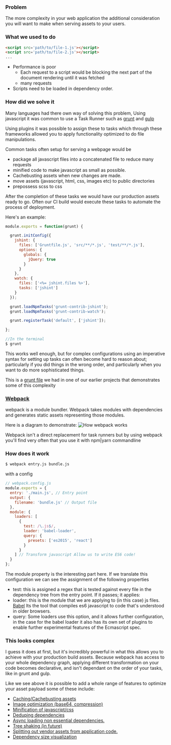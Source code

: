 ### Problem
The more complexity in your web application the additional consideration you will want to make when serving assets to your users.

### What we used to do
```html
<script src='path/to/file-1.js'></script>
<script src='path/to/file-2.js'></script>
...
```

- Performance is poor
    - Each request to a script would be blocking the next part of the document rendering until it was fetched
    - many requests
- Scripts need to be loaded in dependency order.


### How did we solve it
Many languages had there own way of solving this problem, Using javascript it was common to use a Task Runner
such as [grunt](http://gruntjs.com/) and [gulp](http://gulpjs.com/)

Using plugins it was possible to assign these to tasks which through these frameworks allowed you to apply
functionality optimized to do file manipulations.

Common tasks often setup for serving a webpage would be
- package all javascript files into a concatenated file to reduce many requests
- minified code to make javascript as small as possible.
- Cachebusting assets when new changes are made.
- move assets (javascript, html, css, images etc) to public directories
- prepossess scss to css

After the completion of these tasks we would have our production assets ready to go. Often our CI build would execute
these tasks to automate the process of deployment.

Here's an example:

```js
module.exports = function(grunt) {

  grunt.initConfig({
    jshint: {
      files: ['Gruntfile.js', 'src/**/*.js', 'test/**/*.js'],
      options: {
        globals: {
          jQuery: true
        }
      }
    },
    watch: {
      files: ['<%= jshint.files %>'],
      tasks: ['jshint']
    }
  });

  grunt.loadNpmTasks('grunt-contrib-jshint');
  grunt.loadNpmTasks('grunt-contrib-watch');

  grunt.registerTask('default', ['jshint']);

};

//In the terminal
$ grunt
```

This works well enough, but for complex configurations using an imperative syntax for setting up tasks can often become hard to reason about;
particularly if you did things in the wrong order, and particularly when you want to do more sophisticated things.

This is a [grunt file](sample-grunt.js) we had in one of our earlier projects that demonstrates some of this complexity

### [Webpack](https://github.com/petehunt/webpack-howto)

webpack is a module bundler. Webpack takes modules with dependencies and generates static assets representing those modules.

Here is a diagram to demonstrate:
![ How webpack works](http://www.pro-react.com/materials/appendixA/images/picture2.png)

Webpack isn't a direct replacement for task runners but by using webpack you'll find very often that you use it with npm|yarn  commandline

### How does it work

```cmd
$ webpack entry.js bundle.js
```

with a config

```js
// webpack.config.js
module.exports = {
  entry: './main.js', // Entry point
  output: {
    filename: 'bundle.js' // Output file
  },
  module: {
    loaders: [
      {
        test: /\.js$/,
        loader: 'babel-loader',
        query: {
          presets: ['es2015', 'react']
        }
      }
    ] // Transform javascript Allow us to write ES6 code!
  }
};
```

The module property is the interesting part here. If we translate this configuration we can see the assignment of the following properties
- test: this is assigned a regex that is tested against every file in the dependency tree from the entry point. If it passes; it applies:
- loader: this is the module that we are applying to (in this case) js files. [Babel](https://babeljs.io/) Its the tool that compiles es6 javascript to
code that's understood in older browsers.
- query: Some loaders use this option, and it allows further configuration, in the case for the babel loader it also has its own set of plugins
to enable further experimental features of the Ecmascript spec.


### This looks complex
I guess it does at first, but it's incredibly powerful in what this allows you to achieve with your production build assets. Because webpack has access to your
whole dependency graph, applying different transformation on your code becomes declarative, and isn't dependant on the order of your tasks, like in grunt and gulp.

Like we see above it is possible to add a whole range of features to optimize your asset payload some of these include:
- [Caching/Cachebusting assets](https://medium.com/@okonetchnikov/long-term-caching-of-static-assets-with-webpack-1ecb139adb95#.tf16ulkcf)
- [Image optimization (base64, compression)](https://github.com/Klathmon/imagemin-webpack-plugin)
- [Minification of javascript/css](https://github.com/webpack/docs/wiki/optimization#minimize)
- [Deduping dependencies](https://github.com/webpack/docs/wiki/optimization#deduplication)
- [Async loading non essential dependencies.](https://webpack.github.io/docs/code-splitting.html)
- [Tree shaking (in future)](http://www.2ality.com/2015/12/webpack-tree-shaking.html)
- [Splitting out vendor assets from application code.](https://github.com/dmachat/angular-webpack-cookbook/wiki/Split-app-and-vendors)
- [Dependency size visualization](https://community.rea-group.com/docs/DOC-57850-reducing-page-bloat-by-culling-dependencies)
